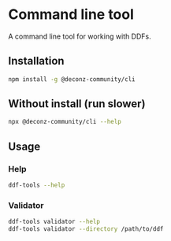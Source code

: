 # Command line tool

A command line tool for working with DDFs.

## Installation

```bash
npm install -g @deconz-community/cli
```

## Without install (run slower)

```bash
npx @deconz-community/cli --help
```

## Usage

### Help

```bash
ddf-tools --help
```

### Validator

```bash
ddf-tools validator --help
ddf-tools validator --directory /path/to/ddf
```